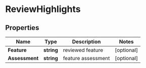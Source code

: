 # ReviewHighlights


## Properties

| Name | Type | Description | Notes |
|------------ | ------------- | ------------- | -------------|
**Feature** | **string** | reviewed feature |[optional]|
**Assessment** | **string** | feature assessment |[optional]|